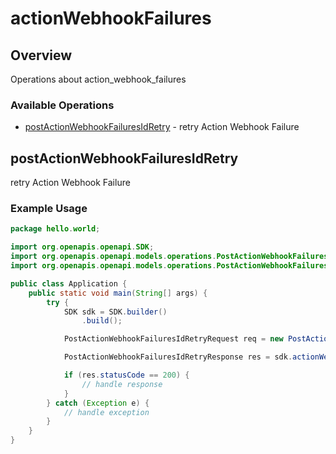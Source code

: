 # actionWebhookFailures

## Overview

Operations about action_webhook_failures

### Available Operations

* [postActionWebhookFailuresIdRetry](#postactionwebhookfailuresidretry) - retry Action Webhook Failure

## postActionWebhookFailuresIdRetry

retry Action Webhook Failure

### Example Usage

```java
package hello.world;

import org.openapis.openapi.SDK;
import org.openapis.openapi.models.operations.PostActionWebhookFailuresIdRetryRequest;
import org.openapis.openapi.models.operations.PostActionWebhookFailuresIdRetryResponse;

public class Application {
    public static void main(String[] args) {
        try {
            SDK sdk = SDK.builder()
                .build();

            PostActionWebhookFailuresIdRetryRequest req = new PostActionWebhookFailuresIdRetryRequest(645894);            

            PostActionWebhookFailuresIdRetryResponse res = sdk.actionWebhookFailures.postActionWebhookFailuresIdRetry(req);

            if (res.statusCode == 200) {
                // handle response
            }
        } catch (Exception e) {
            // handle exception
        }
    }
}
```
